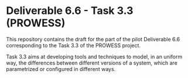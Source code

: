 # Deliverable 6.6 - Task 3.3 (PROWESS)

This repository contains the draft for the part of the pilot Deliverable 6.6 corresponding to the Task 3.3 of the PROWESS project.

Task 3.3 aims at developing tools and techniques to model, in an uniform way, the differences between different versions of a system, which are parametrized or configured in different ways.

